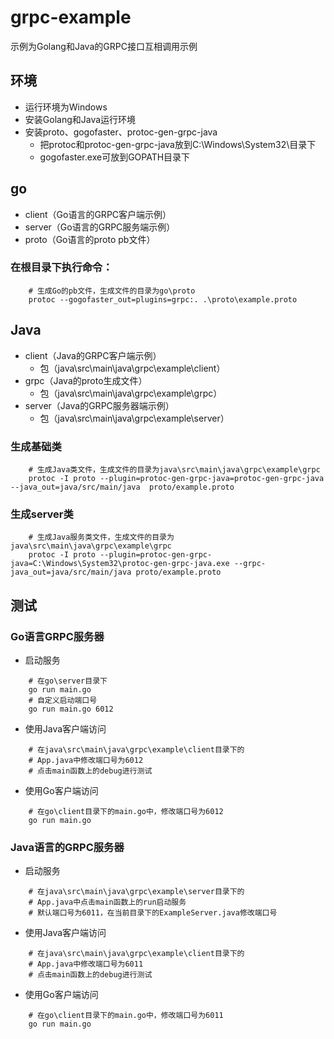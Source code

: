 # grpc-example  
示例为Golang和Java的GRPC接口互相调用示例

## 环境
- 运行环境为Windows
- 安装Golang和Java运行环境
- 安装proto、gogofaster、protoc-gen-grpc-java  
    - 把protoc和protoc-gen-grpc-java放到C:\Windows\System32\目录下
    - gogofaster.exe可放到GOPATH目录下

## go  
- client（Go语言的GRPC客户端示例）
- server（Go语言的GRPC服务端示例）
- proto（Go语言的proto pb文件）

### 在根目录下执行命令：
```
    # 生成Go的pb文件，生成文件的目录为go\proto
    protoc --gogofaster_out=plugins=grpc:. .\proto\example.proto
```
## Java
- client（Java的GRPC客户端示例）
    - 包（java\src\main\java\grpc\example\client）
- grpc（Java的proto生成文件）
    - 包（java\src\main\java\grpc\example\grpc）
- server（Java的GRPC服务器端示例）
    - 包（java\src\main\java\grpc\example\server）

### 生成基础类
```
    # 生成Java类文件，生成文件的目录为java\src\main\java\grpc\example\grpc
    protoc -I proto --plugin=protoc-gen-grpc-java=protoc-gen-grpc-java --java_out=java/src/main/java  proto/example.proto
```
### 生成server类
```
    # 生成Java服务类文件，生成文件的目录为java\src\main\java\grpc\example\grpc
    protoc -I proto --plugin=protoc-gen-grpc-java=C:\Windows\System32\protoc-gen-grpc-java.exe --grpc-java_out=java/src/main/java proto/example.proto
```

## 测试
### Go语言GRPC服务器
- 启动服务
```
    # 在go\server目录下
    go run main.go
    # 自定义启动端口号
    go run main.go 6012
```
- 使用Java客户端访问
```
    # 在java\src\main\java\grpc\example\client目录下的
    # App.java中修改端口号为6012
    # 点击main函数上的debug进行测试

```
- 使用Go客户端访问
```
    # 在go\client目录下的main.go中，修改端口号为6012
    go run main.go
```

### Java语言的GRPC服务器
- 启动服务
```
    # 在java\src\main\java\grpc\example\server目录下的
    # App.java中点击main函数上的run启动服务
    # 默认端口号为6011，在当前目录下的ExampleServer.java修改端口号
```

- 使用Java客户端访问
```
    # 在java\src\main\java\grpc\example\client目录下的
    # App.java中修改端口号为6011
    # 点击main函数上的debug进行测试
```

- 使用Go客户端访问
```
    # 在go\client目录下的main.go中，修改端口号为6011
    go run main.go
```
